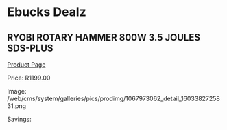 
# Ebucks Dealz
## RYOBI ROTARY HAMMER 800W 3.5 JOULES SDS-PLUS
[Product Page](https://www.ebucks.com/web/shop/productSelected.do?prodId=1067973062&catId=336131644)

Price: R1199.00

Image: /web/cms/system/galleries/pics/prodimg/1067973062_detail_1603382725831.png

Savings: 


	